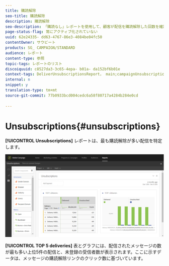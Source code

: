 ```yaml
---
title: 購読解除
seo-title: 購読解除
description: 購読解除
seo-description: 「購読なし」レポートを使用して、顧客が配信を購読解除した回数を確認します。
page-status-flag: 常にアクティブ化されていない
uuid: 62e24335- dd63-4767-86e3-4084be04fc50
contentOwner: サウビート
products: SG_ CAMPAIGN/STANDARD
audience: レポート
content-type: 参照
topic-tags: レポートのリスト
discoiquuid: c8527da3-3c65-4epa- b01a- da152bf6b01e
context-tags: DeliverUnsubscriptionsReport， main;campaignUnsubscriptionsReport， main;programUnsubscriptionsReport， main
internal: n
snippet: y
translation-type: tm+mt
source-git-commit: 77b0933bcd004cedc6a58f80717a4284b284e0cd

---
```



# Unsubscriptions{#unsubscriptions}

**[!UICONTROL Unsubscriptions]** レポートは、最も購読解除が多い配信を特定します。

![](assets/delivery_reports_unsub.png)

**[!UICONTROL TOP 5 deliveries]** 表とグラフには、配信されたメッセージの数が最も多い上位5件の配信と、未登録の受信者数が表示されます。ここに示すデータは、メッセージの購読解除リンクのクリック数に基づいています。
